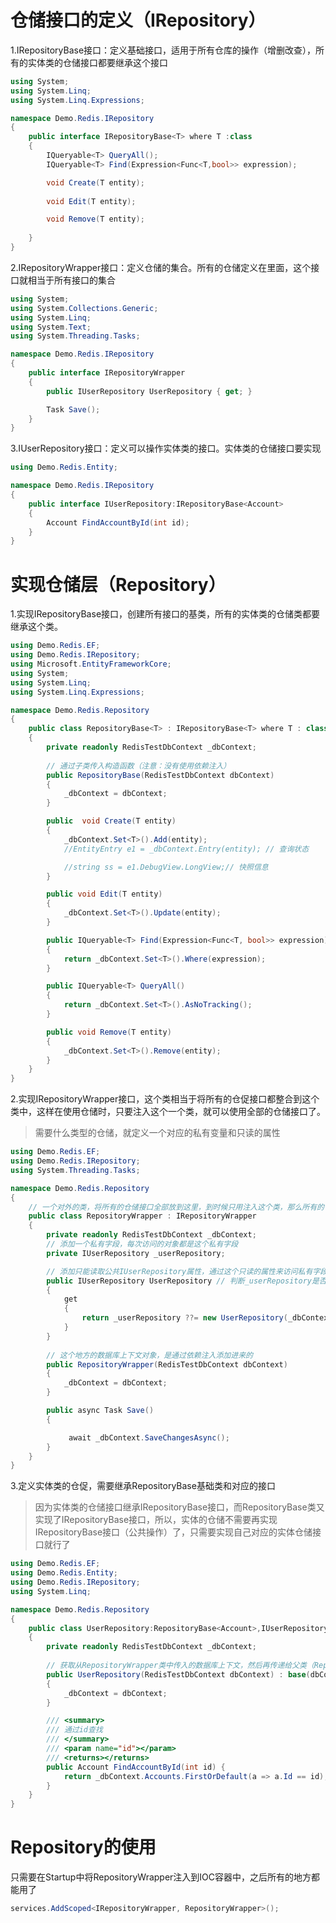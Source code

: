 # 仓储接口的定义（IRepository）

1.IRepositoryBase接口：定义基础接口，适用于所有仓库的操作（增删改查），所有的实体类的仓储接口都要继承这个接口

~~~C#
using System;
using System.Linq;
using System.Linq.Expressions;

namespace Demo.Redis.IRepository
{
    public interface IRepositoryBase<T> where T :class
    {
        IQueryable<T> QueryAll();
        IQueryable<T> Find(Expression<Func<T,bool>> expression);

        void Create(T entity);
        
        void Edit(T entity);

        void Remove(T entity);
        
    }
}

~~~

2.IRepositoryWrapper接口：定义仓储的集合。所有的仓储定义在里面，这个接口就相当于所有接口的集合

~~~C#
using System;
using System.Collections.Generic;
using System.Linq;
using System.Text;
using System.Threading.Tasks;

namespace Demo.Redis.IRepository
{
    public interface IRepositoryWrapper
    {
        public IUserRepository UserRepository { get; }

        Task Save();
    }
}
~~~

3.IUserRepository接口：定义可以操作实体类的接口。实体类的仓储接口要实现

~~~c#
using Demo.Redis.Entity;

namespace Demo.Redis.IRepository
{
    public interface IUserRepository:IRepositoryBase<Account> 
    {
        Account FindAccountById(int id);
    }
}

~~~

# 实现仓储层（Repository）

1.实现IRepositoryBase接口，创建所有接口的基类，所有的实体类的仓储类都要继承这个类。

~~~C#
using Demo.Redis.EF;
using Demo.Redis.IRepository;
using Microsoft.EntityFrameworkCore;
using System;
using System.Linq;
using System.Linq.Expressions;

namespace Demo.Redis.Repository
{
    public class RepositoryBase<T> : IRepositoryBase<T> where T : class
    {
        private readonly RedisTestDbContext _dbContext;
		
        // 通过子类传入构造函数（注意：没有使用依赖注入）
        public RepositoryBase(RedisTestDbContext dbContext)
        {
            _dbContext = dbContext;
        }

        public  void Create(T entity)
        {
            _dbContext.Set<T>().Add(entity);
            //EntityEntry e1 = _dbContext.Entry(entity); // 查询状态

            //string ss = e1.DebugView.LongView;// 快照信息
        }

        public void Edit(T entity)
        {
            _dbContext.Set<T>().Update(entity);
        }

        public IQueryable<T> Find(Expression<Func<T, bool>> expression)
        {
            return _dbContext.Set<T>().Where(expression);
        }

        public IQueryable<T> QueryAll()
        {
            return _dbContext.Set<T>().AsNoTracking();
        }

        public void Remove(T entity)
        {
            _dbContext.Set<T>().Remove(entity);
        }
    }
}

~~~

2.实现IRepositoryWrapper接口，这个类相当于将所有的仓促接口都整合到这个类中，这样在使用仓储时，只要注入这个一个类，就可以使用全部的仓储接口了。

> 需要什么类型的仓储，就定义一个对应的私有变量和只读的属性

~~~C#
using Demo.Redis.EF;
using Demo.Redis.IRepository;
using System.Threading.Tasks;

namespace Demo.Redis.Repository
{
    // 一个对外的类，将所有的仓储接口全部放到这里，到时候只用注入这个类，那么所有的仓储接口都可以使用
    public class RepositoryWrapper : IRepositoryWrapper
    {
        private readonly RedisTestDbContext _dbContext;
        // 添加一个私有字段，每次访问的对象都是这个私有字段
        private IUserRepository _userRepository;

		// 添加只能读取公共IUserRepository属性，通过这个只读的属性来访问私有字段
        public IUserRepository UserRepository // 判断_userRepository是否初始化，若没有则进行初始化
        {
            get
            {
                return _userRepository ??= new UserRepository(_dbContext);// 将数据库上下文传给实体类的仓储
            }
        }
		
        // 这个地方的数据库上下文对象，是通过依赖注入添加进来的
        public RepositoryWrapper(RedisTestDbContext dbContext)
        {
            _dbContext = dbContext;
        }

        public async Task Save()
        {

             await _dbContext.SaveChangesAsync();
        }
    }
}
~~~

3.定义实体类的仓促，需要继承RepositoryBase基础类和对应的接口

> 因为实体类的仓储接口继承IRepositoryBase接口，而RepositoryBase类又实现了IRepositoryBase接口，所以，实体的仓储不需要再实现IRepositoryBase接口（公共操作）了，只需要实现自己对应的实体仓储接口就行了

~~~C#
using Demo.Redis.EF;
using Demo.Redis.Entity;
using Demo.Redis.IRepository;
using System.Linq;

namespace Demo.Redis.Repository
{
    public class UserRepository:RepositoryBase<Account>,IUserRepository
    {
        private readonly RedisTestDbContext _dbContext;
		
        // 获取从RepositoryWrapper类中传入的数据库上下文，然后再传递给父类（RepositoryBase）的构造函数
        public UserRepository(RedisTestDbContext dbContext) : base(dbContext)
        {
            _dbContext = dbContext;
        }

        /// <summary>
        /// 通过id查找
        /// </summary>
        /// <param name="id"></param>
        /// <returns></returns>
        public Account FindAccountById(int id) {
            return _dbContext.Accounts.FirstOrDefault(a => a.Id == id);
        }
    }
}

~~~

# Repository的使用

只需要在Startup中将RepositoryWrapper注入到IOC容器中，之后所有的地方都能用了

~~~C#
services.AddScoped<IRepositoryWrapper, RepositoryWrapper>();
~~~

